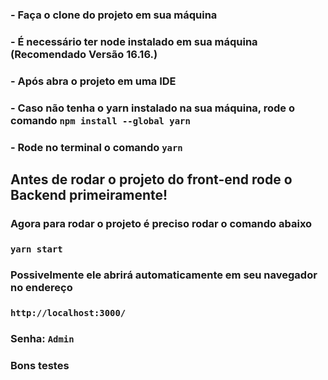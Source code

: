 ### - Faça o clone do projeto em sua máquina

### - É necessário ter node instalado em sua máquina (Recomendado Versão 16.16.)

### - Após abra o projeto em uma IDE

### - Caso não tenha o yarn instalado na sua máquina, rode o comando `npm install --global yarn`

### - Rode no terminal o comando `yarn`

## Antes de rodar o projeto do front-end rode o Backend primeiramente!

### Agora para rodar o projeto é preciso rodar o comando abaixo

### `yarn start`

### Possivelmente ele abrirá automaticamente em seu navegador no endereço

### `http://localhost:3000/`

### Senha: `Admin`

### Bons testes
